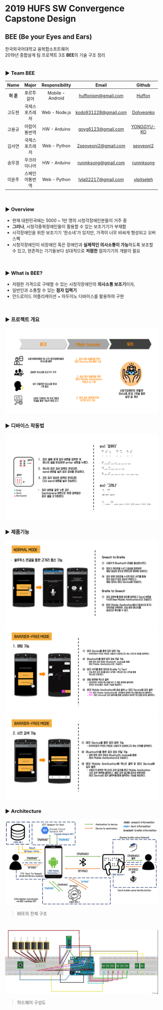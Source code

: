 # 2019 HUFS SW Convergence Capstone Design
## BEE (Be your Eyes and Ears)
한국외국어대학교 융복합소프트웨어<br/>
2019년 종합설계 팀 프로젝트 3조 **BEE**의 기술 구조 정리
<br/><br/>

### ▶ Team **BEE**
|  Name  | Major         | Responsibility   | Email            | Github             |
| :---:    | :-----------: | :-------------:  | :---------------: | :---------------: |
|  **허 훈**  | 포르투갈어    | Mobile - Android | huffonism@gmail.com | [Huffon](https://github.com/Huffon) |
|  고도현  | 국제스포츠레저 | Web - Node.js    | kodo931228@gmail.com | [Dohyeonko](https://github.com/Dohyeonko) |
|  고용규  | 아랍어통번역   | HW - Arduino     | goyg6123@gmail.com | [YONGGYU-KO](https://github.com/YONGGYU-KO) |
|  김서연  | 국제스포츠레저 | Web - Python     | 2seoyeoni2@gmail.com | [seoyeoni2](https://github.com/seoyeoni2) |
|  송무경  | 우크라이나어 | HW - Arduino     | runmksong@gmail.com | [runmksong](https://github.com/runmksong) |
|  이윤주  | 스페인어통번역  | Web - Python     | lyla02217@gmail.com | [ylpitseleh](https://github.com/ylpitseleh) |

<br/>

### ▶ Overview
- 현재 대한민국에는 5000 ~ 1만 명의 시청각장애인분들이 거주 중
- **그러나**, 시청각중복장애인들이 활용할 수 있는 보조기기가 부재함
- 시각장애인을 위한 보조기기 '한소네'가 있지만, 가격이 너무 비싸게 형성되고 오버스펙
- 시청각장애인이 비장애인 혹은 장애인과 **실제적인 의사소통이 가능**하도록 보조할 수 있고, 현존하는 기기들보다 상대적으로 **저렴한** 점자기기의 개발이 필요

<br/>

### ▶ What is BEE?
- 저렴한 가격으로 구매할 수 있는 시청각장애인의 **의사소통 보조기**이자,
- 일반인과 소통할 수 있는 **점자 입력기**
- 안드로이드 어플리케이션 + 아두이노 디바이스를 활용하여 구현

<br/>

### ▶ 프로젝트 개요
![](./imgs/개요.PNG)
<br/>
### ▶ 디바이스 작동법
![](./imgs/디바이스작동법.PNG)
<br/>
### ▶ 제품기능 
![](./imgs/제품기능1.PNG)
![](./imgs/제품기능2.PNG)
![](./imgs/제품기능3.PNG)
<br/>

### ▶ Architecture
![](./imgs/total_architecture.png)
> BEE의 전체 구조

<br/>

![](./imgs/hardware.jpg)
> 하드웨어 구성도 




<br/>